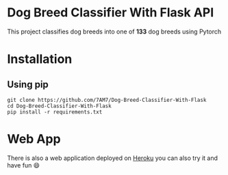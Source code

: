 # Dog Breed Classifier With Flask API
This project classifies dog breeds into one of **133** dog breeds using Pytorch


# Installation
## Using pip
```
git clone https://github.com/7AM7/Dog-Breed-Classifier-With-Flask
cd Dog-Breed-Classifier-With-Flask
pip install -r requirements.txt
```

# Web App
There is also a web application deployed on [Heroku](https://dog-classification.herokuapp.com/) you can also try it and have fun :smile: